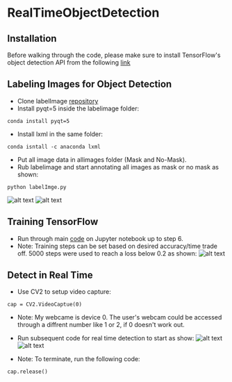 # RealTimeObjectDetection
## Installation
Before walking through the code, please make sure to install TensorFlow's object detection API from the following [link](https://tensorflow-object-detection-api-tutorial.readthedocs.io/en/latest/install.html)

## Labeling Images for Object Detection
* Clone labelImage [repository](https://github.com/tzutalin/labelImg)
* Install pyqt=5 inside the labelimage folder:

```
conda install pyqt=5
```

* Install lxml in the same folder:
```
conda isntall -c anaconda lxml
```
* Put all image data in allimages folder (Mask and No-Mask).
* Rub labelimage and start annotating all images as mask or no mask as shown:
```
python labelImge.py
```
![alt text](https://github.com/waliddib095/RealTimeObjectDetection/blob/main/RealTimeObjectDetection-main/example_images/Image%20Labeling.PNG)
![alt text](https://github.com/waliddib095/RealTimeObjectDetection/blob/main/RealTimeObjectDetection-main/example_images/Mask%20label.PNG)

## Training TensorFlow
* Run through main [code](https://github.com/waliddib095/RealTimeObjectDetection/tree/main/RealTimeObjectDetection-main/main_code) on Jupyter notebook up to step 6.
* Note: Training steps can be set based on desired accuracy/time trade off. 5000 steps were used to reach a loss below 0.2 as shown:
![alt text](https://github.com/waliddib095/RealTimeObjectDetection/blob/main/RealTimeObjectDetection-main/example_images/Training%20Steps.PNG)

## Detect in Real Time
* Use CV2 to setup video capture: 
```
cap = CV2.VideoCaptue(0)
```
* Note: My webcame is device 0. The user's webcam could be accessed through a diffrent number like 1 or 2, if 0 doesn't work out.
* Run subsequent code for real time detection to start as show:
![alt text](https://github.com/waliddib095/RealTimeObjectDetection/blob/main/RealTimeObjectDetection-main/example_images/Mask.PNG)
![alt text](https://github.com/waliddib095/RealTimeObjectDetection/blob/main/RealTimeObjectDetection-main/example_images/Nomask.PNG)

* Note: To terminate, run the following code:
```
cap.release()
```
